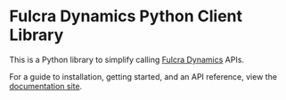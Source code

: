 # Fulcra Dynamics Python Client Library

This is a Python library to simplify calling [Fulcra Dynamics](https://fulcradynamics.com/) APIs.

For a guide to installation, getting started, and an API reference, view the [documentation site](https://fulcradynamics.github.io/fulcra-api-python/).
